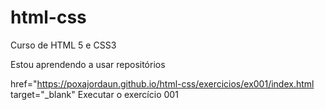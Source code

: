 # html-css
 Curso de HTML 5 e CSS3

Estou aprendendo a usar repositórios

<a> href="https://poxajordaun.github.io/html-css/exercicios/ex001/index.html target="_blank" Executar o exercício 001 </a>